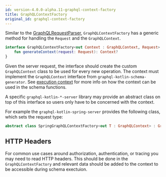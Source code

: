 ```yaml
---
id: version-4.0.0-alpha.11-graphql-context-factory
title: GraphQLContextFactory
original_id: graphql-context-factory
---
```


Similar to the [GraphQLRequestParser](./graphql-request-parser.md), `GraphQLContextFactory` has a generic method for handling the `Request` and the `GraphQLContext`.

```kotlin
interface GraphQLContextFactory<out Context : GraphQLContext, Request> {
    fun generateContext(request: Request): Context?
}
```

Given the server request, the interface should create the custom `GraphQLContext` class to be used for every new operation.
The context must implement the `GraphQLContext` interface from `graphql-kotlin-schema-generator`.
See [execution context](../schema-generator/execution/contextual-data.md) for more info on how the context can be used in the schema functions.

A specific `graphql-kotlin-*-server` library may provide an abstract class on top of this interface so users only have to be concerned with the context.

For example the `graphql-kotlin-spring-server` provides the following class, which sets the request type:

```kotlin
abstract class SpringGraphQLContextFactory<out T : GraphQLContext> : GraphQLContextFactory<T, ServerRequest>
```

## HTTP Headers

For common use cases around authorization, authentication, or tracing you may need to read HTTP headers.
This should be done in the `GraphQLContextFactory` and relevant data should be added to the context to be accessible during schema exectuion.
